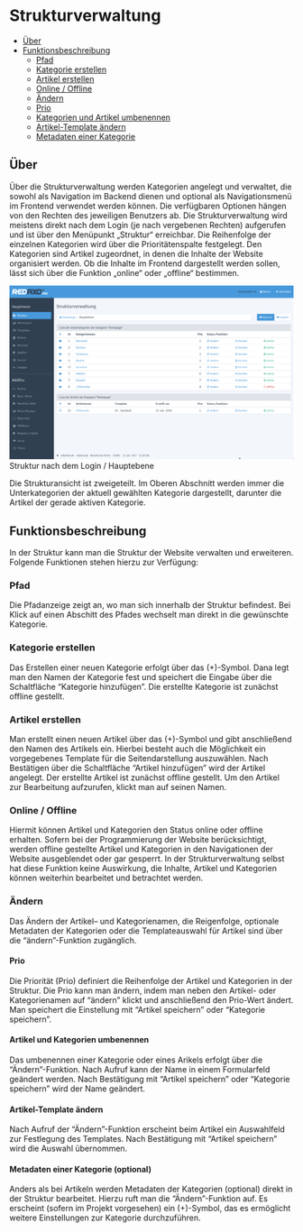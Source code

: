 # Strukturverwaltung

- [Über](#ueber)
- [Funktionsbeschreibung](#funktionen)
  - [Pfad](#pfad)
  - [Kategorie erstellen](#kat_e)
  - [Artikel erstellen](#art_e)
  - [Online / Offline](#ofon)
  - [Ändern](#aendern)
  - [Prio](#prio)
  - [Kategorien und Artikel umbenennen](#rename)
  - [Artikel-Template ändern](#template)
  - [Metadaten einer Kategorie](#meta)
  

<a name="ueber"></a>
## Über
Über die Strukturverwaltung werden Kategorien angelegt und verwaltet, die sowohl als Navigation im Backend dienen und optional als Navigationsmenü im Frontend verwendet werden können. Die verfügbaren Optionen hängen von den Rechten des jeweiligen Benutzers ab. Die Strukturverwaltung wird meistens direkt nach dem Login (je nach vergebenen Rechten) aufgerufen und ist über den Menüpunkt „Struktur“ erreichbar. Die Reihenfolge der einzelnen Kategorien wird über die Prioritätenspalte festgelegt. Den Kategorien sind Artikel zugeordnet, in denen die Inhalte der Website organisiert werden. 
Ob die Inhalte im Frontend dargestellt werden sollen, lässt sich über die Funktion „online“ oder „offline“ bestimmen.

![Systemcheck](/assets/v5.2.0-Struktur-01-overview.png.png)
Struktur nach dem Login / Hauptebene

Die Strukturansicht  ist zweigeteilt. Im Oberen Abschnitt werden immer die Unterkategorien der aktuell gewählten Kategorie dargestellt, darunter die Artikel der gerade aktiven Kategorie. 

<a name="funktionen"></a>
## Funktionsbeschreibung
In der Struktur kann man die Struktur der Website verwalten und erweiteren.
Folgende Funktionen stehen hierzu zur Verfügung: 

<a name="pfad"></a>
### Pfad 
Die Pfadanzeige zeigt an, wo man sich innerhalb der Struktur befindest. Bei Klick auf einen Abschitt des Pfades wechselt man direkt in die gewünschte Kategorie. 

<a name="kat_e"></a>
### Kategorie erstellen
Das Erstellen einer neuen Kategorie erfolgt über das (+)-Symbol. Dana legt man den Namen der Kategorie fest und speichert die Eingabe über die Schaltfläche “Kategorie hinzufügen”. Die erstellte Kategorie ist zunächst offline gestellt. 

<a name="art_e"></a>
### Artikel erstellen
Man erstellt einen neuen Artikel über das (+)-Symbol und gibt anschließend den Namen des Artikels ein. Hierbei besteht auch die Möglichkeit ein vorgegebenes Template für die Seitendarstellung auszuwählen. Nach Bestätigen über die Schaltfläche “Artikel hinzufügen” wird der Artikel angelegt. Der erstellte Artikel ist zunächst offline gestellt. Um den Artikel zur Bearbeitung aufzurufen, klickt man auf seinen Namen. 

<a name="ofon"></a>
### Online / Offline
Hiermit können Artikel und Kategorien den Status online oder offline erhalten. 
Sofern bei der Programmierung der Website berücksichtigt, werden offline gestellte Artikel und Kategorien in den Navigationen der Website ausgeblendet oder gar gesperrt. In der Strukturverwaltung selbst hat diese Funktion keine Auswirkung, die Inhalte, Artikel und Kategorien können weiterhin bearbeitet und betrachtet werden.  

<a name="aendern"></a>
### Ändern 
Das Ändern der Artikel– und Kategorienamen, die Reigenfolge, optionale Metadaten der Kategorien oder die Templateauswahl für Artikel sind über die “ändern”-Funktion zugänglich. 

<a name="prio"></a>
#### Prio
Die Priorität (Prio) definiert die Reihenfolge der Artikel und Kategorien in der Struktur. Die Prio kann man ändern, indem man neben den Artikel- oder Kategorienamen auf “ändern” klickt und anschließend den Prio-Wert ändert. Man speichert die Einstellung mit “Artikel speichern” oder “Kategorie speichern”.

<a name="rename"></a>
#### Artikel und Kategorien umbenennen
Das umbenennen einer Kategorie oder eines Arikels erfolgt über die “Ändern”-Funktion. Nach Aufruf kann der Name in einem Formularfeld geändert werden. Nach Bestätigung mit “Artikel speichern” oder “Kategorie speichern” wird der Name geändert. 

<a name="template"></a>
#### Artikel-Template ändern
Nach Aufruf der “Ändern”-Funktion erscheint beim Artikel ein Auswahlfeld zur Festlegung des Templates. Nach Bestätigung mit “Artikel speichern” wird die Auswahl übernommen. 

<a name="meta"></a>
#### Metadaten einer Kategorie (optional) 
Anders als bei Artikeln werden Metadaten der Kategorien (optional) direkt in der Struktur bearbeitet. Hierzu ruft man die “Ändern”-Funktion auf. Es erscheint (sofern im Projekt vorgesehen) ein (+)-Symbol, das es ermöglicht weitere Einstellungen zur Kategorie durchzuführen. 
